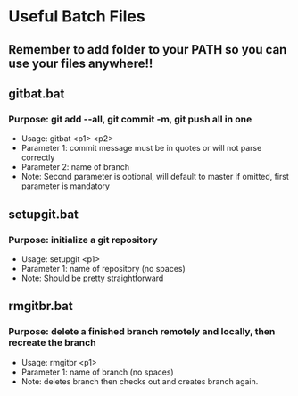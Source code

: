# Useful Batch Files
## Remember to add folder to your PATH so you can use your files anywhere!!

## gitbat.bat
### Purpose: git add --all, git commit -m, git push all in one
* Usage: gitbat \<p1\> \<p2\>
* Parameter 1: commit message must be in quotes or will not parse correctly
* Parameter 2: name of branch
* Note: Second parameter is optional, will default to master if omitted, first parameter is mandatory

## setupgit.bat
### Purpose: initialize a git repository
* Usage: setupgit \<p1\>
* Parameter 1: name of repository \(no spaces\)
* Note: Should be pretty straightforward

## rmgitbr.bat
### Purpose: delete a finished branch remotely and locally, then recreate the branch
* Usage: rmgitbr \<p1\>
* Parameter 1: name of branch \(no spaces\)
* Note: deletes branch then checks out and creates branch again.
